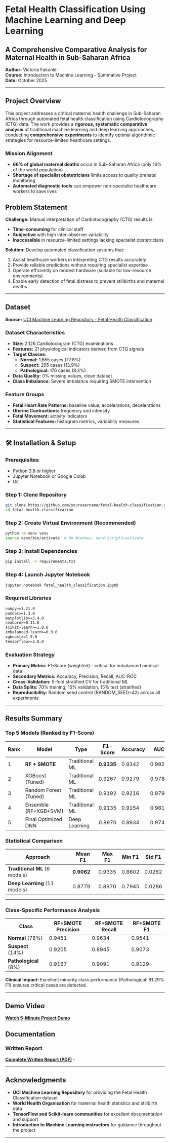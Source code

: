 # Fetal Health Classification Using Machine Learning and Deep Learning
## A Comprehensive Comparative Analysis for Maternal Health in Sub-Saharan Africa

**Author:** Victoria Fakunle  
**Course:** Introduction to Machine Learning - Summative Project  
**Date:** October 2025

---

##  Project Overview

This project addresses a critical maternal health challenge in Sub-Saharan Africa through automated fetal health classification using Cardiotocography (CTG) data. The work provides a **rigorous, systematic comparative analysis** of traditional machine learning and deep learning approaches, conducting **comprehensive experiments** to identify optimal algorithmic strategies for resource-limited healthcare settings.

### Mission Alignment
- **66% of global maternal deaths** occur in Sub-Saharan Africa (only 16% of the world population)
- **Shortage of specialist obstetricians** limits access to quality prenatal monitoring
- **Automated diagnostic tools** can empower non-specialist healthcare workers to save lives


##  Problem Statement

**Challenge:** Manual interpretation of Cardiotocography (CTG) results is:
- **Time-consuming** for clinical staff
- **Subjective** with high inter-observer variability
- **Inaccessible** in resource-limited settings lacking specialist obstetricians

**Solution:** Develop automated classification systems that:
1. Assist healthcare workers in interpreting CTG results accurately
2. Provide reliable predictions without requiring specialist expertise
3. Operate efficiently on modest hardware (suitable for low-resource environments)
4. Enable early detection of fetal distress to prevent stillbirths and maternal deaths

---

##  Dataset

**Source:** [UCI Machine Learning Repository - Fetal Health Classification](https://archive.ics.uci.edu/dataset/193/cardiotocography)

### Dataset Characteristics
- **Size:** 2,126 Cardiotocogram (CTG) examinations
- **Features:** 21 physiological indicators derived from CTG signals
- **Target Classes:** 
  - **Normal:** 1,655 cases (77.8%)
  - **Suspect:** 295 cases (13.9%)
  - **Pathological:** 176 cases (8.3%)
- **Data Quality:** 0% missing values, clean dataset
- **Class Imbalance:** Severe imbalance requiring SMOTE intervention

### Feature Groups
- **Fetal Heart Rate Patterns:** baseline value, accelerations, decelerations
- **Uterine Contractions:** frequency and intensity
- **Fetal Movement:** activity indicators
- **Statistical Features:** histogram metrics, variability measures


---

## 🛠️ Installation & Setup

### Prerequisites
- Python 3.8 or higher
- Jupyter Notebook or Google Colab
- Git

### Step 1: Clone Repository
```bash
git clone https://github.com/yourusername/fetal-health-classification.git
cd fetal-health-classification
```

### Step 2: Create Virtual Environment (Recommended)
```bash
python -m venv venv
source venv/bin/activate  # On Windows: venv\Scripts\activate
```

### Step 3: Install Dependencies
```bash
pip install -r requirements.txt
```

### Step 4: Launch Jupyter Notebook
```bash
jupyter notebook fetal_health_classification.ipynb
```

### Required Libraries
```txt
numpy>=1.21.0
pandas>=1.3.0
matplotlib>=3.4.0
seaborn>=0.11.0
scikit-learn>=1.0.0
imbalanced-learn>=0.9.0
xgboost>=1.5.0
tensorflow>=2.8.0
```


### Evaluation Strategy
- **Primary Metric:** F1-Score (weighted) - critical for imbalanced medical data
- **Secondary Metrics:** Accuracy, Precision, Recall, AUC-ROC
- **Cross-Validation:** 5-fold stratified CV for traditional ML
- **Data Splits:** 70% training, 15% validation, 15% test (stratified)
- **Reproducibility:** Random seed control (RANDOM_SEED=42) across all experiments

---
##  Results Summary

### Top 5 Models (Ranked by F1-Score)
| Rank | Model | Type | F1-Score | Accuracy | AUC |
|------|-------|------|----------|----------|-----|
|  1 | **RF + SMOTE** | Traditional ML | **0.9335** | 0.9342 | 0.9826 |
|  2 | XGBoost (Tuned) | Traditional ML | 0.9267 | 0.9279 | 0.9786 |
|  3 | Random Forest (Tuned) | Traditional ML | 0.9192 | 0.9216 | 0.9796 |
| 4 | Ensemble (RF+XGB+SVM) | Traditional ML | 0.9135 | 0.9154 | 0.9813 |
| 5 | Final Optimized DNN | Deep Learning | 0.8970 | 0.8934 | 0.9740 |

### Statistical Comparison
| Approach | Mean F1 | Max F1 | Min F1 | Std F1 |
|----------|---------|--------|--------|--------|
| **Traditional ML** (6 models) | **0.9062** | 0.9335 | 0.8602 | 0.0282 |
| **Deep Learning** (11 models) | 0.8779 | 0.8970 | 0.7945 | 0.0286 |

---

###  Class-Specific Performance Analysis
| Class | RF+SMOTE Precision | RF+SMOTE Recall | RF+SMOTE F1 |
|-------|-------------------|-----------------|-------------|
| **Normal** (78%) | 0.9451 | 0.9634 | 0.9541 |
| **Suspect** (14%) | 0.9205 | 0.8945 | 0.9073 |
| **Pathological** (8%) | 0.9167 | 0.9091 | 0.9129 |

**Clinical Impact:** Excellent minority class performance (Pathological: 91.29% F1) ensures critical cases are detected.

---



##  Demo Video

 **[Watch 5-Minute Project Demo](https://drive.google.com/file/d/1ESR8q9JvxXz8RZJNAgVf_7FkZzqSCu2N/view?usp=sharing)**



##  Documentation

### Written Report
 **[Complete Written Report (PDF)](https://docs.google.com/document/d/1fim8OOmesMnfXYR8pBFIfkBofoXRmVQW0Kk1s9gYVX4/edit?usp=sharing)** -


---

##  Acknowledgments

- **UCI Machine Learning Repository** for providing the Fetal Health Classification dataset
- **World Health Organisation** for maternal health statistics and stillbirth data
- **TensorFlow and Scikit-learn communities** for excellent documentation and support
- **Introduction to Machine Learning instructors** for guidance throughout the project

---

